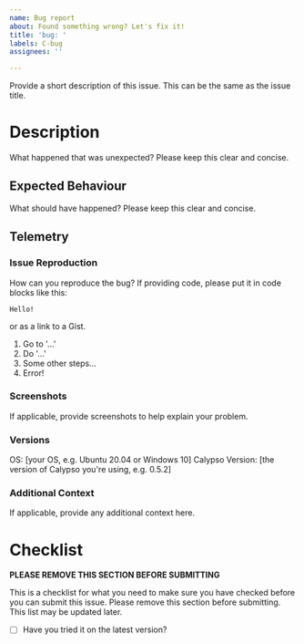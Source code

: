 ```yaml
---
name: Bug report
about: Found something wrong? Let's fix it!
title: 'bug: '
labels: C-bug
assignees: ''

---
```


<!-- Hey there! This is an issue template. Please fill in the info here! -->
Provide a short description of this issue. This can be the same as the issue title.
# Description

What happened that was unexpected? Please keep this clear and concise.

## Expected Behaviour

What should have happened? Please keep this clear and concise.

## Telemetry

### Issue Reproduction

How can you reproduce the bug? If providing code, please put it in code blocks like this:

```
Hello!
```

or as a link to a Gist.

1. Go to '...'
2. Do '...'
3. Some other steps...
4. Error!

### Screenshots

If applicable, provide screenshots to help explain your problem.

### Versions

OS: [your OS, e.g. Ubuntu 20.04 or Windows 10]
Calypso Version: [the version of Calypso you're using, e.g. 0.5.2]

### Additional Context

If applicable, provide any additional context here.

# Checklist

**PLEASE REMOVE THIS SECTION BEFORE SUBMITTING**

This is a checklist for what you need to make sure you have checked before you can submit this issue. Please remove this section before submitting. This list may be updated later.

- [ ] Have you tried it on the latest version?
